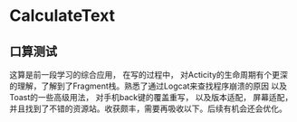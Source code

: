# CalculateText  
## 口算测试

这算是前一段学习的综合应用， 在写的过程中， 对Acticity的生命周期有个更深的理解，了解到了Fragment栈。熟悉了通过Logcat来查找程序崩溃的原因
以及Toast的一些高级用法， 对手机back键的覆盖重写， 以及版本适配， 屏幕适配，并且找到了不错的资源站。收获颇丰，需要再吸收以下。后续有机会还会优化。
